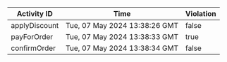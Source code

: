 | Activity ID | Time | Violation |
| --- | --- | --- |
| applyDiscount | Tue, 07 May 2024 13:38:26 GMT | false |
| payForOrder | Tue, 07 May 2024 13:38:33 GMT | true |
| confirmOrder | Tue, 07 May 2024 13:38:34 GMT | false |